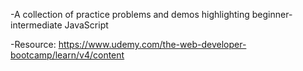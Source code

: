 -A collection of practice problems and demos highlighting beginner-intermediate JavaScript

-Resource: https://www.udemy.com/the-web-developer-bootcamp/learn/v4/content
